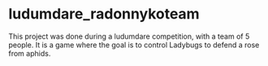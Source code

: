 # ludumdare_radonnykoteam

This project was done during a ludumdare competition, with a team of 5 people.
It is a game where the goal is to control Ladybugs to defend a rose from aphids.
